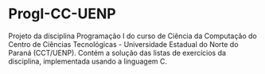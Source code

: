 # ProgI-CC-UENP

Projeto da disciplina Programação I do curso de Ciência da Computação do Centro de Ciências Tecnológicas - Universidade Estadual do Norte do Paraná (CCT/UENP). Contém a solução das listas de exercícios da disciplina, implementada usando a linguagem C.
